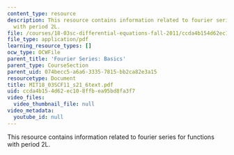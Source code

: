 ```yaml
---
content_type: resource
description: This resource contains information related to fourier series for functions
  with period 2L.
file: /courses/18-03sc-differential-equations-fall-2011/ccda4b154d62ec108ffbea95bd8fa3f7_MIT18_03SCF11_s21_6text.pdf
file_type: application/pdf
learning_resource_types: []
ocw_type: OCWFile
parent_title: 'Fourier Series: Basics'
parent_type: CourseSection
parent_uid: 074becc5-a6a6-3335-7815-bb2ca82e3a15
resourcetype: Document
title: MIT18_03SCF11_s21_6text.pdf
uid: ccda4b15-4d62-ec10-8ffb-ea95bd8fa3f7
video_files:
  video_thumbnail_file: null
video_metadata:
  youtube_id: null
---
```

This resource contains information related to fourier series for functions with period 2L.